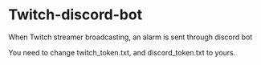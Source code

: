 # Twitch-discord-bot
When Twitch streamer broadcasting, an alarm is sent through discord bot

You need to change twitch_token.txt, and discord_token.txt to yours.
